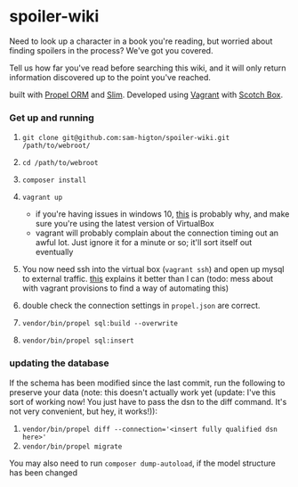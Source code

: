 # spoiler-wiki
Need to look up a character in a book you're reading, but worried about finding spoilers in the process? We've got you covered.

Tell us how far you've read before searching this wiki, and it will only return information discovered up to the point you've reached.

built with [Propel ORM](http://propelorm.org/) and [Slim](http://www.slimframework.com/). Developed using [Vagrant](http://vagrantup.com) with [Scotch Box](https://box.scotch.io/).

### Get up and running

1. `git clone git@github.com:sam-higton/spoiler-wiki.git /path/to/webroot/`
2. `cd /path/to/webroot`
3. `composer install`
4. `vagrant up`
    * if you're having issues in windows 10, [this](https://www.virtualbox.org/ticket/14040) is probably why, and make sure you're using the latest version of VirtualBox   
    * vagrant will probably complain about the connection timing out an awful lot. Just ignore it for a minute or so; it'll sort itself out eventually
    
5. You now need ssh into the virtual box (`vagrant ssh`) and open up mysql to external traffic. [this](http://stackoverflow.com/questions/15663001/remote-connections-mysql-ubuntu) explains it better than I can (todo: mess about with vagrant provisions to find a way of automating this)
6. double check the connection settings in `propel.json` are correct.
7. `vendor/bin/propel sql:build --overwrite`
8. `vendor/bin/propel sql:insert`

### updating the database

If the schema has been modified since the last commit, run the following to preserve your data (note: this doesn't actually work yet (update: I've this sort of working now! You just have to pass the dsn to the diff command. It's not very convenient, but hey, it works!)):

1. `vendor/bin/propel diff --connection='<insert fully qualified dsn here>'`
2. `vendor/bin/propel migrate`

You may also need to run `composer dump-autoload`, if the model structure has been changed